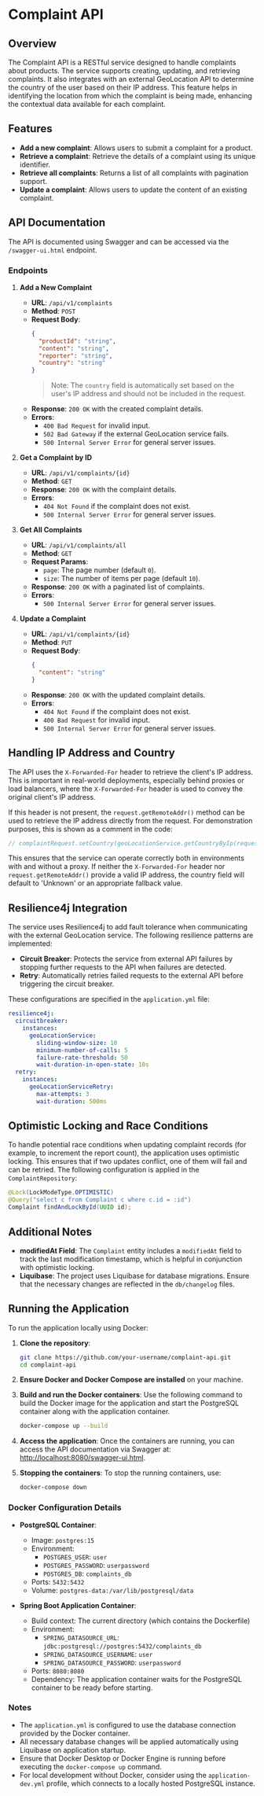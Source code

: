 # Complaint API

## Overview
The Complaint API is a RESTful service designed to handle complaints about products. The service supports creating, updating, and retrieving complaints. It also integrates with an external GeoLocation API to determine the country of the user based on their IP address. This feature helps in identifying the location from which the complaint is being made, enhancing the contextual data available for each complaint.

## Features
- **Add a new complaint**: Allows users to submit a complaint for a product.
- **Retrieve a complaint**: Retrieve the details of a complaint using its unique identifier.
- **Retrieve all complaints**: Returns a list of all complaints with pagination support.
- **Update a complaint**: Allows users to update the content of an existing complaint.

## API Documentation
The API is documented using Swagger and can be accessed via the `/swagger-ui.html` endpoint.

### Endpoints

1. **Add a New Complaint**
   - **URL**: `/api/v1/complaints`
   - **Method**: `POST`
   - **Request Body**:
     ```json
     {
       "productId": "string",
       "content": "string",
       "reporter": "string",
       "country": "string"
     }
     ```
     > Note: The `country` field is automatically set based on the user's IP address and should not be included in the request.
   - **Response**: `200 OK` with the created complaint details.
   - **Errors**:
     - `400 Bad Request` for invalid input.
     - `502 Bad Gateway` if the external GeoLocation service fails.
     - `500 Internal Server Error` for general server issues.

2. **Get a Complaint by ID**
   - **URL**: `/api/v1/complaints/{id}`
   - **Method**: `GET`
   - **Response**: `200 OK` with the complaint details.
   - **Errors**:
     - `404 Not Found` if the complaint does not exist.
     - `500 Internal Server Error` for general server issues.

3. **Get All Complaints**
   - **URL**: `/api/v1/complaints/all`
   - **Method**: `GET`
   - **Request Params**: 
     - `page`: The page number (default `0`).
     - `size`: The number of items per page (default `10`).
   - **Response**: `200 OK` with a paginated list of complaints.
   - **Errors**:
     - `500 Internal Server Error` for general server issues.

4. **Update a Complaint**
   - **URL**: `/api/v1/complaints/{id}`
   - **Method**: `PUT`
   - **Request Body**:
     ```json
     {
       "content": "string"
     }
     ```
   - **Response**: `200 OK` with the updated complaint details.
   - **Errors**:
     - `404 Not Found` if the complaint does not exist.
     - `400 Bad Request` for invalid input.
     - `500 Internal Server Error` for general server issues.

## Handling IP Address and Country
The API uses the `X-Forwarded-For` header to retrieve the client's IP address. This is important in real-world deployments, especially behind proxies or load balancers, where the `X-Forwarded-For` header is used to convey the original client's IP address.

If this header is not present, the `request.getRemoteAddr()` method can be used to retrieve the IP address directly from the request. For demonstration purposes, this is shown as a comment in the code:

```java
// complaintRequest.setCountry(geoLocationService.getCountryByIp(request.getRemoteAddr()));
```

This ensures that the service can operate correctly both in environments with and without a proxy. If neither the `X-Forwarded-For` header nor `request.getRemoteAddr()` provide a valid IP address, the country field will default to 'Unknown' or an appropriate fallback value.

## Resilience4j Integration
The service uses Resilience4j to add fault tolerance when communicating with the external GeoLocation service. The following resilience patterns are implemented:

- **Circuit Breaker**: Protects the service from external API failures by stopping further requests to the API when failures are detected.
- **Retry**: Automatically retries failed requests to the external API before triggering the circuit breaker.

These configurations are specified in the `application.yml` file:

```yaml
resilience4j:
  circuitbreaker:
    instances:
      geoLocationService:
        sliding-window-size: 10
        minimum-number-of-calls: 5
        failure-rate-threshold: 50
        wait-duration-in-open-state: 10s
  retry:
    instances:
      geoLocationServiceRetry:
        max-attempts: 3
        wait-duration: 500ms
```

## Optimistic Locking and Race Conditions
To handle potential race conditions when updating complaint records (for example, to increment the report count), the application uses optimistic locking. This ensures that if two updates conflict, one of them will fail and can be retried. The following configuration is applied in the `ComplaintRepository`:

```java
@Lock(LockModeType.OPTIMISTIC)
@Query("select c from Complaint c where c.id = :id")
Complaint findAndLockById(UUID id);
```

## Additional Notes
- **modifiedAt Field**: The `Complaint` entity includes a `modifiedAt` field to track the last modification timestamp, which is helpful in conjunction with optimistic locking.
- **Liquibase**: The project uses Liquibase for database migrations. Ensure that the necessary changes are reflected in the `db/changelog` files.

## Running the Application

To run the application locally using Docker:

1. **Clone the repository**:
   ```bash
   git clone https://github.com/your-username/complaint-api.git
   cd complaint-api
   ```

2. **Ensure Docker and Docker Compose are installed** on your machine.

3. **Build and run the Docker containers**:
   Use the following command to build the Docker image for the application and start the PostgreSQL container along with the application container.
   ```bash
   docker-compose up --build
   ```

4. **Access the application**:
   Once the containers are running, you can access the API documentation via Swagger at:
   [http://localhost:8080/swagger-ui.html](http://localhost:8080/swagger-ui.html).

5. **Stopping the containers**:
   To stop the running containers, use:
   ```bash
   docker-compose down
   ```

### Docker Configuration Details

- **PostgreSQL Container**:
    - Image: `postgres:15`
    - Environment:
        - `POSTGRES_USER`: `user`
        - `POSTGRES_PASSWORD`: `userpassword`
        - `POSTGRES_DB`: `complaints_db`
    - Ports: `5432:5432`
    - Volume: `postgres-data:/var/lib/postgresql/data`

- **Spring Boot Application Container**:
    - Build context: The current directory (which contains the Dockerfile)
    - Environment:
        - `SPRING_DATASOURCE_URL`: `jdbc:postgresql://postgres:5432/complaints_db`
        - `SPRING_DATASOURCE_USERNAME`: `user`
        - `SPRING_DATASOURCE_PASSWORD`: `userpassword`
  - Ports: `8080:8080`
  - Dependency: The application container waits for the PostgreSQL container to be ready before starting.

### Notes

- The `application.yml` is configured to use the database connection provided by the Docker container.
- All necessary database changes will be applied automatically using Liquibase on application startup.
- Ensure that Docker Desktop or Docker Engine is running before executing the `docker-compose up` command.
- For local development without Docker, consider using the `application-dev.yml` profile, which connects to a locally hosted PostgreSQL instance.
